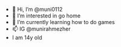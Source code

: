 - 👋 Hi, I’m @muni0112
- 👀 I’m interested in go home
- 🌱 I’m currently learning how to do games
- 📫 IG @munirahmezher
- I am 14y old
